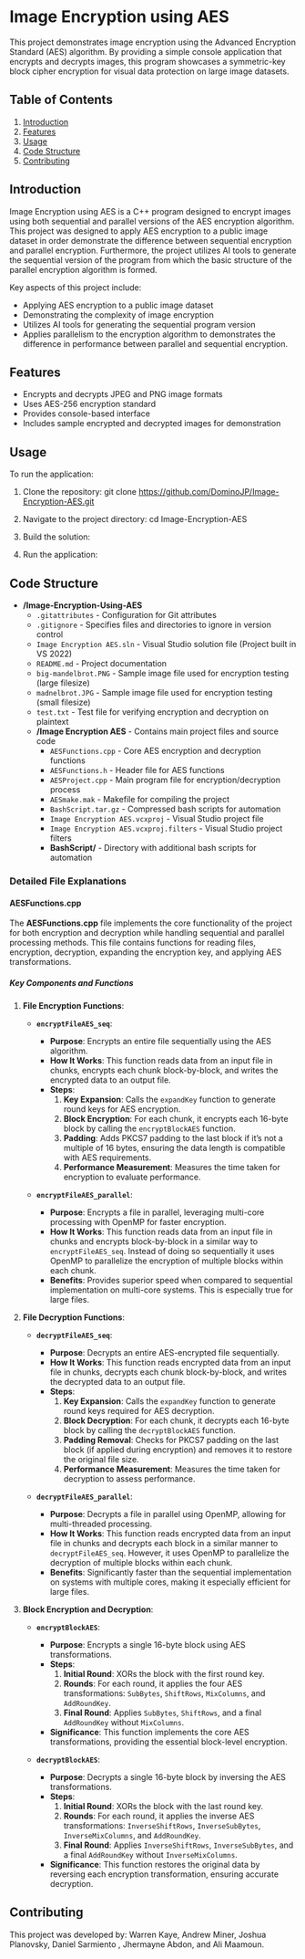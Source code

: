 # Image Encryption using AES

This project demonstrates image encryption using the Advanced Encryption Standard (AES) algorithm.
By providing a simple console application that encrypts and decrypts images, 
this program showcases a symmetric-key block cipher encryption for visual data protection on large image datasets.

## Table of Contents

1. [Introduction](#introduction)
2. [Features](#features)
3. [Usage](#usage)
4. [Code Structure](#code-structure)
5. [Contributing](#contributing)


## Introduction

Image Encryption using AES is a C++ program designed to encrypt images using both sequential and parallel versions of the AES encryption algorithm.
This project was designed to apply AES encryption to a public image dataset in order demonstrate the difference between sequential encryption and parallel encryption.
Furthermore, the project utilizes AI tools to generate the sequential version of the program from which the basic structure of the parallel encryption algorithm is formed.

Key aspects of this project include:
- Applying AES encryption to a public image dataset
- Demonstrating the complexity of image encryption
- Utilizes AI tools for generating the sequential program version
- Applies parallelism to the encryption algorithm to demonstrates the difference in performance between parallel and sequential encryption.



## Features

- Encrypts and decrypts JPEG and PNG image formats
- Uses AES-256 encryption standard
- Provides console-based interface
- Includes sample encrypted and decrypted images for demonstration


## Usage

To run the application:

1. Clone the repository:
git clone https://github.com/DominoJP/Image-Encryption-AES.git

2. Navigate to the project directory:
cd Image-Encryption-AES

3. Build the solution:

4. Run the application:


## Code Structure

- **/Image-Encryption-Using-AES**
  - `.gitattributes` - Configuration for Git attributes
  - `.gitignore` - Specifies files and directories to ignore in version control
  - `Image Encryption AES.sln` - Visual Studio solution file (Project built in VS 2022)
  - `README.md` - Project documentation
  - `big-mandelbrot.PNG` - Sample image file used for encryption testing (large filesize)
  - `madnelbrot.JPG` - Sample image file used for encryption testing (small filesize)
  - `test.txt` - Test file for verifying encryption and decryption on plaintext
  - **/Image Encryption AES** - Contains main project files and source code
    - `AESFunctions.cpp` - Core AES encryption and decryption functions
    - `AESFunctions.h` - Header file for AES functions
    - `AESProject.cpp` - Main program file for encryption/decryption process
    - `AESmake.mak` - Makefile for compiling the project
    - `BashScript.tar.gz` - Compressed bash scripts for automation
    - `Image Encryption AES.vcxproj` - Visual Studio project file
    - `Image Encryption AES.vcxproj.filters` - Visual Studio project filters
    - **BashScript/** - Directory with additional bash scripts for automation

### Detailed File Explanations

#### AESFunctions.cpp
The **AESFunctions.cpp** file implements the core functionality of the project for both encryption and decryption while handling sequential and parallel processing methods.
 This file contains functions for reading files, encryption, decryption,  expanding the encryption key, and applying AES transformations.

##### Key Components and Functions

1. **File Encryption Functions**:
   - **`encryptFileAES_seq`**: 
     - **Purpose**: Encrypts an entire file sequentially using the AES algorithm.
     - **How It Works**: This function reads data from an input file in chunks, encrypts each chunk block-by-block, and writes the encrypted data to an output file.
     - **Steps**:
       1. **Key Expansion**: Calls the `expandKey` function to generate round keys for AES encryption.
       2. **Block Encryption**: For each chunk, it encrypts each 16-byte block by calling the `encryptBlockAES` function. 
       3. **Padding**: Adds PKCS7 padding to the last block if it’s not a multiple of 16 bytes, ensuring the data length is compatible with AES requirements.
       4. **Performance Measurement**: Measures the time taken for encryption to evaluate performance.

   - **`encryptFileAES_parallel`**: 
     - **Purpose**: Encrypts a file in parallel, leveraging multi-core processing with OpenMP for faster encryption.
     - **How It Works**: This function reads data from an input file in chunks and encrypts block-by-block in a similar way to `encryptFileAES_seq`. 
                         Instead of doing so sequentially it uses OpenMP to parallelize the encryption of multiple blocks within each chunk.
     - **Benefits**: Provides superior speed when compared to sequential implementation on multi-core systems. This is especially true for large files.

2. **File Decryption Functions**:
   - **`decryptFileAES_seq`**:
     - **Purpose**: Decrypts an entire AES-encrypted file sequentially.
     - **How It Works**: This function reads encrypted data from an input file in chunks, decrypts each chunk block-by-block, and writes the decrypted data to an output file.
     - **Steps**:
       1. **Key Expansion**: Calls the `expandKey` function to generate round keys required for AES decryption.
       2. **Block Decryption**: For each chunk, it decrypts each 16-byte block by calling the `decryptBlockAES` function.
       3. **Padding Removal**: Checks for PKCS7 padding on the last block (if applied during encryption) and removes it to restore the original file size.
       4. **Performance Measurement**: Measures the time taken for decryption to assess performance.

   - **`decryptFileAES_parallel`**:
     - **Purpose**: Decrypts a file in parallel using OpenMP, allowing for multi-threaded processing.
     - **How It Works**: This function reads encrypted data from an input file in chunks and decrypts each block in a similar manner to `decryptFileAES_seq`.
                         However, it uses OpenMP to parallelize the decryption of multiple blocks within each chunk.
     - **Benefits**: Significantly faster than the sequential implementation on systems with multiple cores, making it especially efficient for large files.

3. **Block Encryption and Decryption**:
   - **`encryptBlockAES`**:
     - **Purpose**: Encrypts a single 16-byte block using AES transformations.
     - **Steps**:
       1. **Initial Round**: XORs the block with the first round key.
       2. **Rounds**: For each round, it applies the four AES transformations: `SubBytes`, `ShiftRows`, `MixColumns`, and `AddRoundKey`.
       3. **Final Round**: Applies `SubBytes`, `ShiftRows`, and a final `AddRoundKey` without `MixColumns`.
     - **Significance**: This function implements the core AES transformations, providing the essential block-level encryption.

   - **`decryptBlockAES`**:
     - **Purpose**: Decrypts a single 16-byte block by inversing the AES transformations.
     - **Steps**:
       1. **Initial Round**: XORs the block with the last round key.
       2. **Rounds**: For each round, it applies the inverse AES transformations: `InverseShiftRows`, `InverseSubBytes`, `InverseMixColumns`, and `AddRoundKey`.
       3. **Final Round**: Applies `InverseShiftRows`, `InverseSubBytes`, and a final `AddRoundKey` without `InverseMixColumns`.
     - **Significance**: This function restores the original data by reversing each encryption transformation, ensuring accurate decryption.



## Contributing

This project was developed by: Warren Kaye, Andrew Miner, Joshua Planovsky, Daniel Sarmiento , Jhermayne Abdon,  and Ali Maamoun. 
